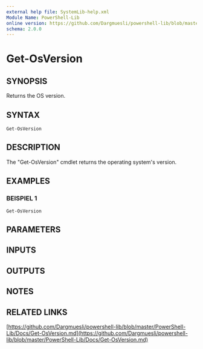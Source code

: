 ```yaml
---
external help file: SystemLib-help.xml
Module Name: PowerShell-Lib
online version: https://github.com/Dargmuesli/powershell-lib/blob/master/PowerShell-Lib/Docs/Get-OsVersion.md
schema: 2.0.0
---
```


# Get-OsVersion

## SYNOPSIS
Returns the OS version.

## SYNTAX

```
Get-OsVersion
```

## DESCRIPTION
The "Get-OsVersion" cmdlet returns the operating system's version.

## EXAMPLES

### BEISPIEL 1
```
Get-OsVersion
```

## PARAMETERS

## INPUTS

## OUTPUTS

## NOTES

## RELATED LINKS

[https://github.com/Dargmuesli/powershell-lib/blob/master/PowerShell-Lib/Docs/Get-OsVersion.md](https://github.com/Dargmuesli/powershell-lib/blob/master/PowerShell-Lib/Docs/Get-OsVersion.md)

